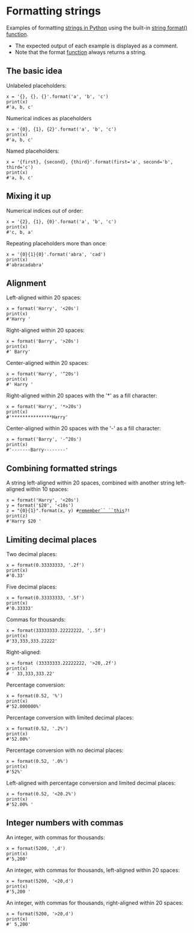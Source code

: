 # Formatting strings

Examples of formatting [strings in Python](Strings) using the
built-in [string format()
function](https://docs.python.org/3/library/string.html#format-examples).

- The expected output of each example is displayed as a comment.
- Note that the format [function](Functions) always returns
  a string.

## The basic idea

Unlabeled placeholders:

`x = '{}, {}, {}'.format('a', 'b', 'c')`\
`print(x)`\
`#'a, b, c'`

Numerical indices as placeholders

`x = '{0}, {1}, {2}'.format('a', 'b', 'c')`\
`print(x)`\
`#'a, b, c'`

Named placeholders:

`x = '{first}, {second}, {third}'.format(first='a', second='b', third='c')`\
`print(x)`\
`#'a, b, c'`

## Mixing it up

Numerical indices out of order:

`x = '{2}, {1}, {0}'.format('a', 'b', 'c')`\
`print(x)`\
`#'c, b, a'`

Repeating placeholders more than once:

`x = '{0}{1}{0}'.format('abra', 'cad')`\
`print(x)`\
`#'abracadabra'`

## Alignment

Left-aligned within 20 spaces:

`x = format('Harry', '<20s')`\
`print(x)`\
`#'Harry '`

Right-aligned within 20 spaces:

`x = format('Barry', '>20s')`\
`print(x)`\
`#' Barry'`

Center-aligned within 20 spaces:

`x = format('Harry', '^20s')`\
`print(x)`\
`#' Harry '`

Right-aligned within 20 spaces with the \'\*\' as a fill character:

`x = format('Harry', '*>20s')`\
`print(x)`\
`#'***************Harry'`

Center-aligned within 20 spaces with the \'-\' as a fill character:

`x = format('Barry', '-^20s')`\
`print(x)`\
`#'-------Barry--------'`

## Combining formatted strings

A string left-aligned within 20 spaces, combined with another string
left-aligned within 10 spaces:

`x = format('Harry', '<20s')`\
`y = format('$20', '<10s')`\
`z = "{0}{1}".format(x, y) #`[` remember`` ``this `](#The_basic_idea)`?!`\
`print(z)`\
`#'Harry $20 '`

## Limiting decimal places

Two decimal places:

`x = format(0.33333333, '.2f')`\
`print(x)`\
`#'0.33'`

Five decimal places:

`x = format(0.33333333, '.5f')`\
`print(x)`\
`#'0.33333'`

Commas for thousands:

`x = format(33333333.22222222, ',.5f')`\
`print(x)`\
`#'33,333,333.22222'`

Right-aligned:

`x = format (33333333.22222222, '>20,.2f')`\
`print(x)`\
`# ' 33,333,333.22'`

Percentage conversion:

`x = format(0.52, '%')`\
`print(x)`\
`#'52.000000%'`

Percentage conversion with limited decimal places:

`x = format(0.52, '.2%')`\
`print(x)`\
`#'52.00%'`

Percentage conversion with no decimal places:

`x = format(0.52, '.0%')`\
`print(x)`\
`#'52%'`

Left-aligned with percentage conversion and limited decimal places:

`x = format(0.52, '<20.2%')`\
`print(x)`\
`#'52.00% '`

## Integer numbers with commas

An integer, with commas for thousands:

`x = format(5200, ',d')`\
`print(x)`\
`#'5,200'`

An integer, with commas for thousands, left-aligned within 20 spaces:

`x = format(5200, '<20,d')`\
`print(x)`\
`#'5,200 '`

An integer, with commas for thousands, right-aligned within 20 spaces:

`x = format(5200, '>20,d')`\
`print(x)`\
`#' 5,200'`
